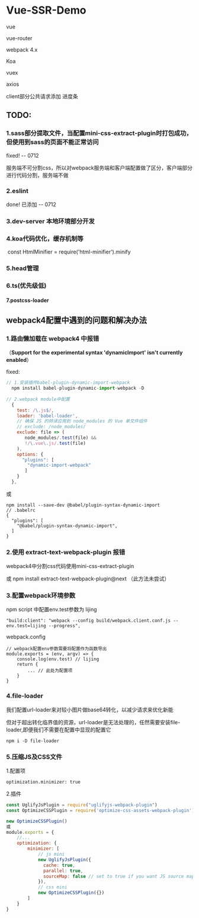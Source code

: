 # Vue-SSR-Demo

vue

vue-router

webpack 4.x

Koa

vuex

axios



client部分公共请求添加 进度条



## TODO:

### 1.sass部分提取文件，当配置mini-css-extract-plugin时打包成功，但使用到sass的页面不能正常访问

fixed! -- 0712

服务端不可分割css，所以对webpack服务端和客户端配置做了区分，客户端部分进行代码分割，服务端不做

### 2.eslint

done! 已添加 -- 0712

### 3.dev-server 本地环境部分开发

### 4.koa代码优化，缓存机制等

​	const HtmlMinifier = require('html-minifier').minify

### 5.head管理

### 6.ts(优先级低)

#### 7.postcss-loader



## webpack4配置中遇到的问题和解决办法

### 1.路由懒加载在 webpack4 中报错

（**Support for the experimental syntax 'dynamicImport' isn't currently enabled**）

fixed: 

```js
// 1.安装插件babel-plugin-dynamic-import-webpack
  npm install babel-plugin-dynamic-import-webpack -D
  
// 2.webpack module中配置
  {
    test: /\.js$/,
    loader: 'babel-loader',
    // 确保 JS 的转译应用到 node_modules 的 Vue 单文件组件
    // exclude: /node_modules/
    exclude: file => (
       node_modules/.test(file) &&
       !/\.vue\.js/.test(file)
    ),
    options: {
      "plugins": [
        "dynamic-import-webpack"
       ]
    }
  },
```

或

```
npm install --save-dev @babel/plugin-syntax-dynamic-import
// .babelrc
{
  "plugins": [
    "@babel/plugin-syntax-dynamic-import",
  ]
}
```



### 2.使用 extract-text-webpack-plugin 报错

webpack4中分割css代码使用mini-css-extract-plugin

或 npm install extract-text-webpack-plugin@next （此方法未尝试）



### 3.配置webpack环境参数

npm script 中配置env.test参数为 lijing

```
"build:client": "webpack --config build/webpack.client.conf.js --env.test=lijing --progress",
```

webpack.config

```
// webpack配置env参数需要将配置作为函数导出
module.exports = (env, argv) => {
	console.log(env.test) // lijing
	return {
		... // 此处为配置项
	}
}
```



### 4.file-loader

我们配置url-loader来对较小图片做base64转化，以减少请求来优化新能

但对于超出转化临界值的资源，url-loader是无法处理的，任然需要安装file-loader,即便我们不需要在配置中显现的配置它

```shell
npm i -D file-loader
```



### 5.压缩JS及CSS文件

1.配置项

```
optimization.minimizer: true
```

2.插件

```js
const UglifyJsPlugin = require("uglifyjs-webpack-plugin")
const OptimizeCSSPlugin = require('optimize-css-assets-webpack-plugin')

new OptimizeCSSPlugin()
或
module.exports = {
    //...
    optimization: {
        minimizer: [
            // js mini
            new UglifyJsPlugin({
              cache: true,
              parallel: true,
              sourceMap: false // set to true if you want JS source maps
            }),
            // css mini
            new OptimizeCSSPlugin({})
        ]
    }
}
```

